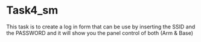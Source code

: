 # Task4_sm
This task is to create a log in form that can be use by inserting the SSID and the PASSWORD and it will show you the panel control of both (Arm &amp; Base)
